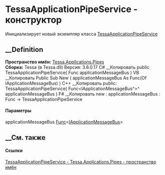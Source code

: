 # TessaApplicationPipeService - конструктор
Инициализирует новый экземпляр класса
[TessaApplicationPipeService](T_Tessa_Applications_Pipes_TessaApplicationPipeService.htm)
##  __Definition
 **Пространство имён:**
[Tessa.Applications.Pipes](N_Tessa_Applications_Pipes.htm)  
 **Сборка:** Tessa (в Tessa.dll) Версия: 3.6.0.17
C# __Копировать
     public TessaApplicationPipeService(
    	Func<IApplicationMessageBus> applicationMessageBus
    )
VB __Копировать
     Public Sub New ( 
    	applicationMessageBus As Func(Of IApplicationMessageBus)
    )
C++ __Копировать
     public:
    TessaApplicationPipeService(
    	Func<IApplicationMessageBus^>^ applicationMessageBus
    )
F# __Копировать
     new : 
            applicationMessageBus : Func<IApplicationMessageBus> -> TessaApplicationPipeService
#### Параметры
applicationMessageBus
[Func](https://learn.microsoft.com/dotnet/api/system.func-1)<[IApplicationMessageBus](T_Tessa_Applications_Messages_IApplicationMessageBus.htm)>
## __См. также
#### Ссылки
[TessaApplicationPipeService -
](T_Tessa_Applications_Pipes_TessaApplicationPipeService.htm)
[Tessa.Applications.Pipes - пространство имён](N_Tessa_Applications_Pipes.htm)

